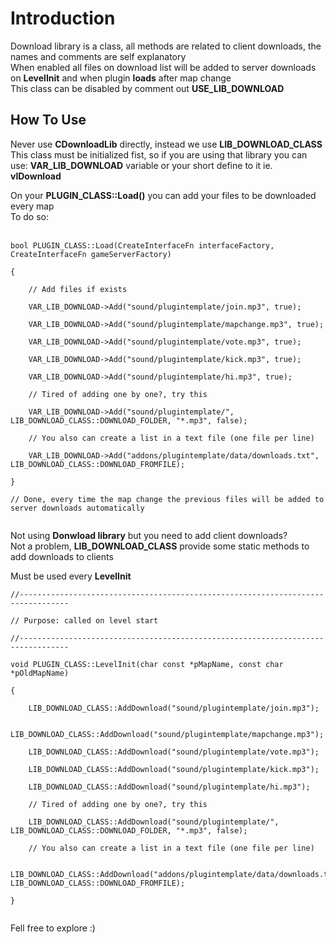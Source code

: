 # Introduction #

Download library is a class, all methods are related to client downloads, the names and comments are self explanatory<br>
When enabled all files on download list will be added to server downloads on <b>LevelInit</b> and when plugin <b>loads</b> after map change<br>
This class can be disabled by comment out <b>USE_LIB_DOWNLOAD</b>


<h2>How To Use</h2>

Never use <b>CDownloadLib</b> directly, instead we use <b>LIB_DOWNLOAD_CLASS</b><br>
This class must be initialized fist, so if you are using that library you can use: <b>VAR_LIB_DOWNLOAD</b> variable or your short define to it ie. <b>vlDownload</b>

On your <b>PLUGIN_CLASS::Load()</b> you can add your files to be downloaded every map<br>
To do so:<br>
<br>
<pre><code>bool PLUGIN_CLASS::Load(CreateInterfaceFn interfaceFactory, CreateInterfaceFn gameServerFactory)<br>
{<br>
	// Add files if exists<br>
	VAR_LIB_DOWNLOAD-&gt;Add("sound/plugintemplate/join.mp3", true);<br>
	VAR_LIB_DOWNLOAD-&gt;Add("sound/plugintemplate/mapchange.mp3", true);<br>
	VAR_LIB_DOWNLOAD-&gt;Add("sound/plugintemplate/vote.mp3", true);<br>
	VAR_LIB_DOWNLOAD-&gt;Add("sound/plugintemplate/kick.mp3", true);<br>
	VAR_LIB_DOWNLOAD-&gt;Add("sound/plugintemplate/hi.mp3", true);<br>
	// Tired of adding one by one?, try this<br>
	VAR_LIB_DOWNLOAD-&gt;Add("sound/plugintemplate/", LIB_DOWNLOAD_CLASS::DOWNLOAD_FOLDER, "*.mp3", false);<br>
	// You also can create a list in a text file (one file per line)<br>
	VAR_LIB_DOWNLOAD-&gt;Add("addons/plugintemplate/data/downloads.txt", LIB_DOWNLOAD_CLASS::DOWNLOAD_FROMFILE);<br>
}<br>
// Done, every time the map change the previous files will be added to server downloads automatically<br>
</code></pre>

Not using <b>Donwload library</b> but you need to add client downloads?<br>
Not a problem, <b>LIB_DOWNLOAD_CLASS</b> provide some static methods to add downloads to clients<br>

Must be used every <b>LevelInit</b>

<pre><code>//---------------------------------------------------------------------------------<br>
// Purpose: called on level start<br>
//---------------------------------------------------------------------------------<br>
void PLUGIN_CLASS::LevelInit(char const *pMapName, const char *pOldMapName)<br>
{<br>
	LIB_DOWNLOAD_CLASS::AddDownload("sound/plugintemplate/join.mp3");<br>
	LIB_DOWNLOAD_CLASS::AddDownload("sound/plugintemplate/mapchange.mp3");<br>
	LIB_DOWNLOAD_CLASS::AddDownload("sound/plugintemplate/vote.mp3");<br>
	LIB_DOWNLOAD_CLASS::AddDownload("sound/plugintemplate/kick.mp3");<br>
	LIB_DOWNLOAD_CLASS::AddDownload("sound/plugintemplate/hi.mp3");<br>
	// Tired of adding one by one?, try this<br>
	LIB_DOWNLOAD_CLASS::AddDownload("sound/plugintemplate/", LIB_DOWNLOAD_CLASS::DOWNLOAD_FOLDER, "*.mp3", false);<br>
	// You also can create a list in a text file (one file per line)<br>
	LIB_DOWNLOAD_CLASS::AddDownload("addons/plugintemplate/data/downloads.txt", LIB_DOWNLOAD_CLASS::DOWNLOAD_FROMFILE);<br>
}<br>
</code></pre>


Fell free to explore :)